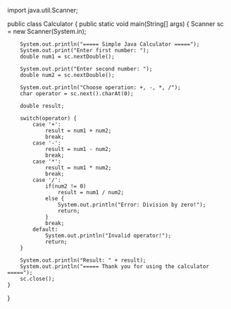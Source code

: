 import java.util.Scanner;

public class Calculator {
    public static void main(String[] args) {
        Scanner sc = new Scanner(System.in);

        System.out.println("===== Simple Java Calculator =====");
        System.out.print("Enter first number: ");
        double num1 = sc.nextDouble();

        System.out.print("Enter second number: ");
        double num2 = sc.nextDouble();

        System.out.println("Choose operation: +, -, *, /");
        char operator = sc.next().charAt(0);

        double result;

        switch(operator) {
            case '+':
                result = num1 + num2;
                break;
            case '-':
                result = num1 - num2;
                break;
            case '*':
                result = num1 * num2;
                break;
            case '/':
                if(num2 != 0)
                    result = num1 / num2;
                else {
                    System.out.println("Error: Division by zero!");
                    return;
                }
                break;
            default:
                System.out.println("Invalid operator!");
                return;
        }

        System.out.println("Result: " + result);
        System.out.println("===== Thank you for using the calculator =====");
        sc.close();
    }
}
